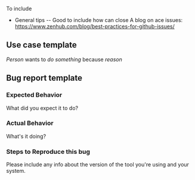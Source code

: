 To include
* General tips
-- Good to include how can close
A blog on ace issues: https://www.zenhub.com/blog/best-practices-for-github-issues/

## Use case template
*Person* wants to *do something* because *reason*

## Bug report template

### Expected Behavior
What did you expect it to do? 

### Actual Behavior
What's it doing? 

### Steps to Reproduce this bug
Please include any info about the version of the tool you're using and your system.
